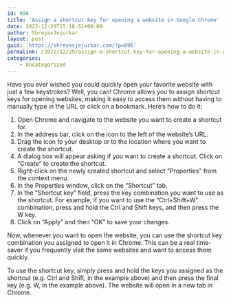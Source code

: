 ```yaml
---
id: 896
title: 'Assign a shortcut key for opening a website in Google Chrome'
date: 2022-12-29T15:18:51+00:00
author: ShreyasJejurkar
layout: post
guid: 'https://shreyasjejurkar.com/?p=896'
permalink: /2022/12/29/assign-a-shortcut-key-for-opening-a-website-in-google-chrome/
categories:
    - Uncategorized
---
```


Have you ever wished you could quickly open your favorite website with just a few keystrokes? Well, you can! Chrome allows you to assign shortcut keys for opening websites, making it easy to access them without having to manually type in the URL or click on a bookmark. Here’s how to do it:

1. Open Chrome and navigate to the website you want to create a shortcut for.
2. In the address bar, click on the icon to the left of the website’s URL.
3. Drag the icon to your desktop or to the location where you want to create the shortcut.
4. A dialog box will appear asking if you want to create a shortcut. Click on “Create” to create the shortcut.
5. Right-click on the newly created shortcut and select “Properties” from the context menu.
6. In the Properties window, click on the “Shortcut” tab.
7. In the “Shortcut key” field, press the key combination you want to use as the shortcut. For example, if you want to use the “Ctrl+Shift+W” combination, press and hold the Ctrl and Shift keys, and then press the W key.
8. Click on “Apply” and then “OK” to save your changes.

Now, whenever you want to open the website, you can use the shortcut key combination you assigned to open it in Chrome. This can be a real time-saver if you frequently visit the same websites and want to access them quickly.

To use the shortcut key, simply press and hold the keys you assigned as the shortcut (e.g. Ctrl and Shift, in the example above) and then press the final key (e.g. W, in the example above). The website will open in a new tab in Chrome.